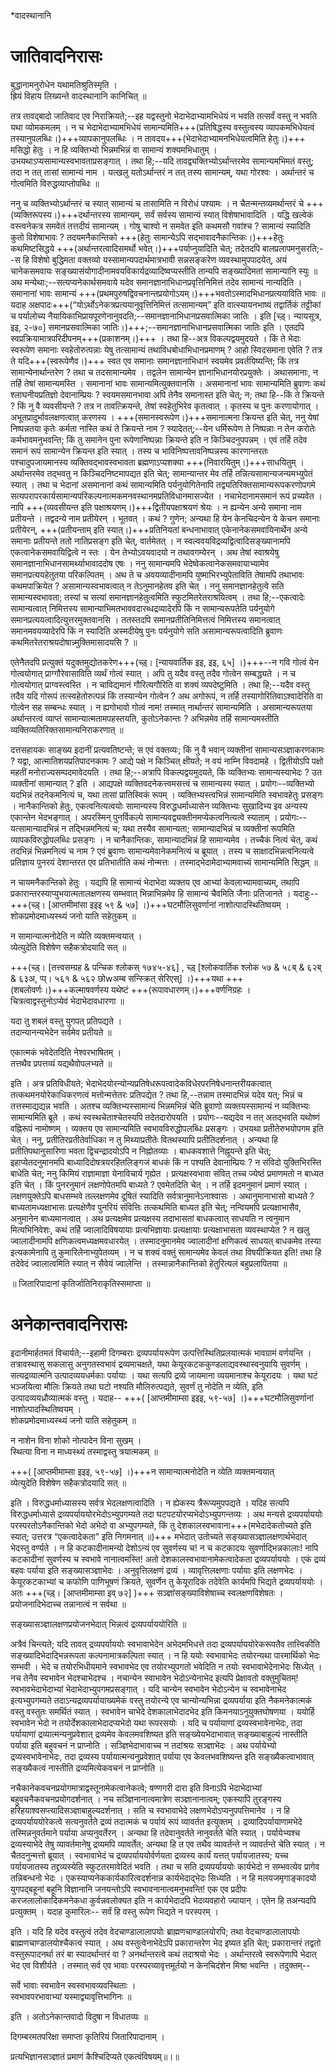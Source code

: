*वादस्थानानि
# जातिवादनिरासः

बुद्धानामनुरोधेन यथामतिश्रुतिस्मृति ।  
ह्रियं विहाय लिख्यन्ते वादस्थानानि कानिचित् ॥  


तत्र तावद्बादो जातिवाद एव निराक्रियते;--इह यद्वस्तुनो भेदाभेदाभ्यामभिधेयं न भवति तत्सर्वं वस्तु न भवति यथा व्योमकमलम् । न च भेदाभेदाभ्यामभिधेयं सामान्यमिति+++(प्रतिषिद्धस्य वस्तुत्वस्य व्यापकमभिधेयत्वं तस्यानुपलब्धिः।)+++व्यापकानुपलब्धिः । न तावदय+++(भेदाभेदाभ्यामनभिधेयत्वमिति हेतुः।)+++ मसिद्धो हेतुः । न हि व्यक्तिभ्यो भिन्नमभिन्नं वा सामान्यं शक्यमभिधातुम् । उभयथाऽप्यसामान्यस्वभावताप्रसङ्गात् । तथा हि;--यदि तावद्व्यक्तिभ्योऽर्थान्तरमेव सामान्यमभिमतं वस्तु; तदा न तत् तासां सामान्यं नाम । यत्खलु यतोऽर्थान्तरं न तत् तस्य सामान्यम्, यथा गोरश्वः । अर्थान्तरं च गोत्वमिति विरुद्धव्याप्तोपब्धिः ॥

ननु च व्यक्तिभ्योऽर्थान्तरं च स्यात् सामान्यं च तासामिति न विरोधं पश्यामः । न चैतन्मन्तव्यमर्थान्तरं  चे +++(व्यक्तिरूपस्य।)+++दर्थान्तरस्य सामान्यम्, सर्वं सर्वस्य सामान्यं स्यात् विशेषाभावादिति । यद्धि खल्वेकं वस्त्वनेकत्र समवेतं तत्तदीयं सामान्यम् । गोषु चाश्वो न समवेत इति कथमसौ गवांश्च ? सामान्यं स्यादिति कुतो विशेषाभावः ? तदयमनैकान्तिको +++(हेतुः सामान्येऽपि सद्भावादनैकान्तिकः।)+++हेतुः कथमिष्टसिद्धये +++(अर्थान्तरत्वादिसमर्थो भवेत्।)+++पर्याप्नुयादिति चेत्; तदेतदपि बालप्रलापमनुसरति;--स हि विशेषो बुद्धिमता वक्तव्यो यस्सामान्यपदार्थमात्रभावी सन्नसङ्करेण व्यवस्थामुपपादयेत्, अयं चानेकसमवायः सङ्ख्यासंयोगादीनामवयविकार्यद्रव्यादिष्वप्यस्तीति तान्यपि सङ्ख्यादिमतां सामान्यानि स्युः ॥ अथ मन्येथाः;--सत्यप्यनेकार्थसमवाये यदेव समानज्ञानाभिधानप्रवृत्तिनिमित्तं तदेव सामान्यं नान्यदिति । समानानां भावः सामान्यं +++(प्रथमपुरुषद्विवचनान्तप्रयोगोऽयम्।)+++भवतोऽस्मादभिधानप्रत्ययाविति भावः ॥ यदाह अक्षपादः+++(“योऽर्थोऽनेकत्रप्रत्ययानुवृत्तिनिमित्तं तत्सामान्यम्” इति वात्स्यायनभाष्यं तद्वार्तिकं तट्टीकां च पर्यालोच्य नैयायिकाभिप्रायपूरणेनानुवदति;--समानज्ञानाभिधानप्रसवात्मिका जातिः । इति  \[च्ड़्। न्यायसूत्र, इइ, २-७०\]  समानप्रसवात्मिका जातिः।)+++;--समानज्ञानाभिधानप्रसवात्मिका जातिः इति । एतदपि स्वप्रक्रियामात्रपरिदीपनम्+++(प्रकाशनम्।)+++ । तथा हि--अत्र  विकल्पद्वयमुदयते । किं ते भेदाः स्वरूपेण समानाः स्वहेतोरुत्पन्नाः येषु तत्सामान्यं तथाविधबोधाभिधानप्रमाणम् ? आहो स्विदसमाना एवेति ? तत्र ते यदि+++(स्वरूपेणैव।)+++ स्वत एव समानाः समानज्ञानाभिधानं स्वयमेव प्रवर्तयिष्यन्ति; किं तत्र सामान्येनार्थान्तरेण ? तथा च तदसामान्यमेव । तद्वलेन सामान्येन ज्ञानाभिधानयोरप्रयुक्तेः । अथासमानाः, न तर्हि तेषां सामान्यमस्ति । समानानां भावः सामान्यमित्युक्तवानसि । असमानानां भावः सामान्यमिति ब्रुवाणः कथं श्लाघनीयप्रतिज्ञो देवानाम्प्रियः ? स्वयमसमानभावा अपि तेनैव समानास्त इति चेत्; न; तथा हि--किं ते क्रियन्ते ? किं नु वै व्यवसीयन्ते ? तत्र न तावत्क्रियन्ते, तेषां स्वहेतुभिरेव कृतत्वात् । कृतस्य च पुनः करणायोगात् । अभूतप्रादुर्भावलक्षणत्वात् करणस्य । +++(समानस्वरूपेण।)+++समानात्मना क्रियन्त इति चेत्, ननु येषां निष्पन्नतया कृतेः कर्मता नास्ति कथं ते क्रियन्ते नाम ? स्यादेतत्;--येन धर्मिरूपेण ते निष्पन्नाः न तेन करोतेः कर्मभावमनुभवन्ति; किं तु समानेन पुना रूपेणानिष्पन्नाः क्रियन्ते इति न किञ्चिदनुपपन्नम् । एवं तर्हि तदेव समानं रूपं सामान्येन क्रियन्त इति स्यात् । तस्य च भाविनिष्पत्तावनिष्पन्नस्य कारणान्तरतः पश्चादुपजायमानस्य व्यक्तिवद्भावस्वभावता ब्रह्मणाऽप्यशक्या +++(निवारयितुम्।)+++साधयितुम् । अर्थान्तरमेव तद्भवतु न किञ्चिदनिष्टमापद्यत इति चेत्; सामान्यान्तर  मेव तर्हि तन्नित्यसामान्यजन्यमभ्युपेतं स्यात् । तथा च भेदानां असमानानां कथं सामान्यमिति पर्यनुयोगितेनापि तद्व्यतिरिक्तसामान्यरूपकरणोपगमे सत्यपरापरकार्यसामान्यपरिकल्पनात्मकमनवस्थानमप्रतिविधानमासज्येत । नचाभेदानामसमानं रूपं प्रच्यवेत । नापि +++(व्यवसीयन्त इति पक्षाश्रयणम्।)+++द्वितीयपक्षाश्रयणं श्रेयः । न ह्यन्येन अन्ये समाना नाम प्रतीयन्ते । तद्वदन्ये नाम प्रतीयेरन् । भूतवत् । कथं ? गुणेन; अन्यथा हि येन केनचिदन्येन ये केचन समानाः प्रतीयेरन्, +++(प्रतीयन्ताम् इति स्यात्।)+++प्रतिनियतां बन्धनाभावात् एकेनानेकसमवायिनार्थेन अन्ये समानाः प्रतीयन्ते ततो नातिप्रसङ्ग इति चेत्, वार्तमेतत् । न स्वल्ववयविद्रव्यद्वित्वादिसङ्ख्यानामपि एकत्वानेकसमवायिद्वित्वे न स्तः । येन तेभ्योऽवयवादयो न तथावगम्येरन् । अथ तेषां स्वाश्रयेषु समानज्ञानाभिधानसामर्थ्याभावाददोष एषः । ननु सामान्यमपि भेदेष्वेकत्वानेकसमवायाभ्यामेव समानप्रत्ययहेतुतया परिकल्पितम् । अथ ते च अवयव्यादीनामपि युष्माभिरभ्युपेताविति तेषामपि तथाभावः कथमपाक्रियेत ? असामान्यस्वभावत्वात् न तेऽनुमानहेतव इति चेत् । ननु समानज्ञानहेतुत्वे सति सामान्यस्वभावता; तस्यां च सत्यां समानज्ञानहेतुत्वमिति स्फुटमितरेतराश्रयित्वम् । तथा हि;--एकत्वादेः सामान्यत्वात् निमित्तस्य सामान्याभिमतभाववदारब्धद्रव्यादेरपि किं न सामान्यरूपतेति  पर्यनुयोगे समानप्रत्ययत्वादित्युत्तरमुक्तवानसि । ततस्तदपि समानप्रतीतिनिमित्तत्वं निमित्तस्य समानत्वात् समानमवयव्यादेरपि किं न स्यादिति अस्मदीयेषु पुनः पर्यनुयोगे सति असामान्यरूपत्वादिति ब्रुवाणः कथमितरेतराश्रयदोषान्न्मुक्तिमासादयसि ? ॥

एतेनैतदपि प्रत्युक्तं यदुक्तमुद्योतकरेण+++(च्ड़्।  \[न्यायवार्तिक इइ, इइ, ६५\] ।)+++--न गवि गोत्वं येन गोत्वयोगात् प्राग्गौरेवासाविति व्यर्थं गोत्वं स्यात् । अपि तु यदैव वस्तु तदैव गोत्वेन सम्बद्ध्यते । न च गोत्वयोगात् प्राग्वस्त्वस्ति । न चाविद्यमानं गौरित्यगौरिति वा शक्यं व्यपदेष्टुमिति । तथा हि;--यदैव वस्तु तदैव यदि गोरूपं तत्स्वहेतोरुत्पन्नं किं तस्यान्येन गोत्वेन ? अथ अगोरूपं, न तर्हि तस्यागोरितिवाऽश्वादेरिति वा गोत्वेन सह सम्बन्धः स्यात् । न ह्यगोभावो गोत्वं नाम! तस्मात् नार्थान्तरं सामान्यमिति । असामान्यरूपतया अर्थान्तरत्वं व्याप्तं सामान्यात्मतामपहस्तयति, कुतोऽनेकान्तः ? अभिन्नमेव तर्हि सामान्यमस्तीति व्यक्तिव्यतिरिक्तसामान्यनिराकरणात् ॥

दत्तसहायकः साङ्ख्य इदानीं प्रत्यवतिष्टन्ते; स एवं वक्तव्यः; किं नु वै भवान् व्यक्तीनां सामान्यसञ्ज्ञाकरणकामः ? यद्वा, आत्मातिशयप्रतिपादनकामः ? आद्ये पक्षे न  किञ्चित् क्षीयते; न वयं नाम्नि विवदामहे । द्वितीयोऽपि पक्षो महतीं मनोराज्यसम्पदमावेदयति । तथा हि;--अत्रापि विकल्पद्वयमुदयते, किं व्यक्तिभ्यः सामान्यस्याभेदः ? उत व्यक्तीनां सामान्यात् ? इति । आद्यपक्षे व्यक्तिवदनेकत्त्वमसत्त्वं च सामान्यस्य स्यात् । प्रयोगः--व्यक्तिभ्यो यदभिन्नं तदनेकमनित्यं च, यथा तासां प्रातिस्विकं रूपम् । व्यक्तिभ्यस्त्वभिन्नं सामान्यमिति स्वभावहेतुः प्रसङ्गः । नानैकान्तिको हेतुः, एकत्वनित्यत्वयोः सामान्यस्य विरुद्धधर्माध्यासेन व्यक्तिभ्यः सुखादिभ्य इव अन्यस्य एकान्तेन भेदभङ्गात् । अपरस्मिन् पुनर्विकल्पे सामान्यवद्व्यक्तीनमप्येकत्वनित्यत्वे स्याताम् । प्रयोगःः--यत्सामान्यादभिन्नं न तद्भिन्नमनित्यं च; यथा तस्यैव सामान्यता; सामान्यादभिन्नं च व्यक्तीनां रूपमिति व्यापकविरुद्धोपलब्धिः प्रसङ्गः । न चानैकान्तिकः, सामान्यादभिन्नं हि सामान्यमेव । तच्चैकं नित्यं चेत्, कथं तदभिन्नं भिन्नमनित्यं च नाम ? एवं ब्रुवाणः सामान्यमेवानेकमनित्यं च ब्रूयात् । तस्य च साक्षादभिन्नत्वनित्यत्वे प्रतिज्ञाय पुनरयं देशान्तरत एव प्रतिभातीति कथं नोन्मत्तः । तस्माद्भेदामेदाभ्यामवाच्यं सामान्यमिति सिद्धम् ॥

न चायमनैकान्तिको हेतुः । यद्यपि हि सामान्यं भेदाभेदा व्यक्तय एव आभ्यां केवलाभ्यामवाच्यम्, तथापि प्रकारान्तरस्याप्युभयात्मतालक्षणस्य सम्भवात् भिन्नाभिन्नमेव हि सामान्यं चैवमिति जैनाः प्रतिजानते । यदाहुः--  
+++(च्ड़्।  \[आप्तमीमांसा इइइ ५९ & ५७\] ।)+++घटमौलिसुवर्णानां नाशोत्पादस्थितिष्वयम् ।  
शोकप्रमोदमाध्यस्थ्यं जनो याति सहेतुकम् ॥  

 
न सामान्यात्मनोदेति न व्येति व्यक्तमन्वयात् ।  
व्येत्युदेति विशेषेण सहैकत्रोदयादि सत् ॥  

 
+++(च्ड़्।  \[तत्त्वसम्ग्रह & पन्चिक श्लोकस् १७४५-४६\] , च्ड़्  \[श्लोकवार्तिक श्लोक ५७ & ५८ब् & ६२ब् & ६३अ, प्प्। ५६१ & ५६२ छोwअम्ब सन्स्क्रित् सेरिएस्\] ।)+++यथा +++(शबलोवर्णः।)+++कल्माषवर्णस्य यथेष्टं +++(रूपावधारणम्।)+++वर्णनिग्रहः ।  
चित्रत्वाद्वस्तुनोऽप्येवं भेदाभेदावधारणा ॥  

 
यदा तु शबलं वस्तु युगपत् प्रतिपद्यते ।  
तदान्यानन्यभेदेन सर्वमेव प्रतीयते ॥  

 
एकात्मकं भवेदेतदिति नेश्वरभाषितम् ।  
तत्तथैव प्रपत्तव्यं यद्यथैवोपलभ्यते ॥  

 इति । अत्र प्रतिविधीयते; भेदाभेदयोरन्योन्यप्रतिषेधरूपत्वादेकविधेरपरनिषेधनान्तरीयकत्वात् तत्कथमनयोरेकाधिकरणत्वं मत्तोन्मत्तेतरः प्रतिपद्येत ? तथा हि,--तन्नाम तस्मादभिन्नं यदेव  यत्; भिन्नं च तत्तस्माद्यद्यन्न भवति । अतश्च व्यक्तिभ्यस्सामान्यं भिन्नमभिन्नं चेति ब्रुवाणो व्यक्तयस्सामान्यं न व्यक्तिभ्यः सामान्यमिति ब्रूते । कथं स्वस्थचेताश्चेतस्यपि तदेतदारोपयति । प्रयोगः--यद्यदेव न तत् अतद्भवति यथोष्णं वह्निरूपं नामोष्णम् । व्यक्तय एव सामान्यमिति स्वभावविरुद्धोपलब्धिः प्रसङ्गः । उभयथा प्रतीतेरुभयोपगम इति चेत् । ननु, प्रतीतिरप्रतीतेर्वाधिका न तु मिथ्याप्रतीतेः वितथस्यापि प्रतीतिदर्शनात् । अन्यथा हि प्रतीतिपथानुसारिणा भवता द्विचन्द्रादयोऽपि न निह्नोतव्याः । बाधकवशात्ते निह्नूयन्ते इति चेत्; इहाप्येतदनुमानमपि बाध्यादिदोषत्रयरहितलिङ्गजं बाधकं किं न पश्यति देवानाम्प्रियः ? न संविदो युक्तिभिरस्ति बाधेति चेत्; ननु किमियं राज्ञामाज्ञा येनाविचार्य गृह्येत । प्रत्यक्षस्वभावा संवित् तच्च ज्येष्ठं प्रमाणमतो न बाध्यत इति चेत् । किं पुनरनुमानं लक्षणोपेतमपि बाध्यते ? एवमेतदिति चेत् । न तर्हि इदमनुमानं प्रमाणं स्यात् । लक्षणयुक्तेऽपि बाधसम्भवे तल्लक्षणमेव दूषितं स्यादिति सर्वत्रानुमानेऽनाश्वासः । अथानुमानाभासो बाध्यते ? बाध्यतामध्यक्षाभासः प्रत्यक्षेणैव पुनरियं संवित्तिः तत्कथमिति बाध्यत इति चेत्; नन्वियमपि प्रत्यक्षाभासैव, अनुमानेन बाध्यमानत्वात् । अथ प्रत्यक्षमेव प्रत्यक्षस्य तदाभासतां बाधकत्वात् साधयति न त्वनुमान मित्यभिनिवेशः, कथं तर्हि ज्वालादिविषयायाः प्रत्यभिज्ञायाः  प्रत्यक्षायाः प्रत्यक्षाभासता व्यवस्थाप्येत ? न खलु ज्वालादीनामपि क्षणिकत्वमध्यक्षमवधारयेत् । तस्मादनुमानमेव ज्वालादीनां क्षणिकत्वं साधयत् बाधकमेव तस्या इत्यकामेनापि तु कुमारिलेनाभ्युपेतव्यम् । न च शक्यं वक्तुं सामान्यमेव केवलं तथा विषयीक्रियत इति! तथा हि तदेवेदं ज्वालात्वमिति स्यात् न सैवेयं ज्वालेन्ति । तस्मान्नानैकान्तिको हेतुरित्यलं बहुप्रलापितया ॥

॥ जितारिपादानां कृतिर्जातिनिराकृतिस्समाप्ता ॥

# अनेकान्तवादनिरासः

इदानीमार्हतमतं विचार्यते;--इहामी दिगम्बराः द्रव्यपर्यायरूपेण उत्पत्तिस्थितिप्रलयात्मकं भावग्रामं वर्णयन्ति । तत्रावस्थासु सकलासु अनुगतस्वभावं द्रव्यमाचक्षते, यथा केयूरकटककुण्डलाद्यवस्थास्वनुयायि सुवर्णम् । सत्यद्रव्यात्मनि उत्पादव्ययधर्मकाः पर्यायाः । यथा सत्यपि द्रव्ये जायमाना व्ययमानाश्च केयूरादयः । यथा घटं भञ्जयित्वा मौलिः क्रियते तथा घटो नश्यति मौलिरुत्पद्यते, सुवर्णं तु नोदेति न व्येति, इति उत्पादव्ययध्रौव्यात्मकं वस्तु । यदाह-- 
+++( \[आप्तमीमाम्सा इइइ, ५९-५७\] ।)+++घटमौलिसुवर्णानां नाशोत्पादस्थितिष्वयम् ।  
शोकप्रमोदमाध्यस्थ्यं जनो याति सहेतुकम् ॥  

 
न नाशेन विना शोको नोत्पादेन विना सुखम् ।  
स्थित्या विना न माध्यस्थ्यं तस्माद्वस्तु त्रयात्मकम् ॥  

 
+++( \[आप्तमीमाम्सा इइइ, ५९-५७\] ।)+++न सामान्यात्मनोदेति न व्येति व्यक्तमन्वयात्  
व्येत्युदेति विशेषेण सहैकत्रोदयादि सत् ॥  

 इति । विरुद्धधर्माध्यासस्य सर्वत्र भेदलक्षणत्वादिति । न ह्येकस्य त्रैरूप्यमुपपद्यते । यदिह सत्यपि विरुद्धधर्माध्यासे  द्रव्यपर्याययोरभेदोऽभ्युपगम्यते तदा घटपटयोरप्यभेदोऽभ्युपगन्तव्यः । अथ मन्यसे द्रव्यपर्याययोः परस्परतोऽनैकान्तिको भेदो अभेदो वा अभ्युपगम्यते, किं तु देशकालस्वभावाना+++(मभेदादेकतोच्यते इति स्यात्; उत्तरत्र “एकत्वादेकता” इति निगमनात् ॥)+++ मभेदात् उतोच्यते सङ्ख्यासञ्ज्ञालक्षणार्थभेदात् भेदस्तु वर्ण्यते । न हि कटकादीनामन्यो देशोऽन्यं एव सुवर्णस्य च! न च कटकादयः सुवर्णाद्भिन्नकालाः! नापि कटकादीनां सुवर्णस्य च स्वभावे नानात्वमस्ति! अतो देशकालस्वभावानामेकत्वादेकता द्रव्यपर्याययोः । एकं द्रव्यं बहवः पर्याया इति सङ्ख्यासञ्ज्ञाभेदः । अनुवृत्तिलक्षणं द्रव्यं । व्यावृत्तिलक्षणाः पर्यायाः इति लक्षणभेदः । केयूरकटकाभ्यां च कफोणि पाणिभूषणं क्रियते, सुवर्णेन तु केयूरादिकं तदेवेति कार्यमपि भिद्यते द्रव्यपर्याययोः । अतः +++(च्ड़्।  \[आप्तमीमाम्सा इव् ७२\] )+++ 
सञ्ज्ञांसङ्ख्याविशेषाच्च स्वलक्षणविशेषतः ।  
प्रयोजनादिभेदाच्च तन्नानात्वं न सर्वथा ॥  

सङ्ख्यासञ्ज्ञालक्षणप्रयोजनभेदात् भिन्नत्वं द्रव्यपर्याययोरिति ॥

अत्रैवं चिन्त्यते; यदि तावत् द्रव्यपर्याययोः स्वभावाभेदेन अभेदमभिधत्ते तदा द्रव्यपर्याययोरेकरूपतैव तात्त्विकीति सङ्ख्यादिभेदाद्भिन्नरूपता कल्पनामात्रकल्पिता स्यात् ।  न हि ययोः स्वभावाभेदः तयोरन्यथा पारमार्थिको भेदः सम्भवी । भेदे च तयोरभिधीयमाने स्वभावभेद एव तयोरभ्युपगतो भवेदिति न तयोः स्वभावाभेदेनाभेदः सिध्येत् । नच तेनैव स्वभावेन भेदश्चाभेदश्च । नचान्येन स्वाभावेन भेदोऽन्येनाभेद इत्यपि प्रेक्षावतो वक्तुमुचितम्! स्वभावभेदाभेदाभ्यां भेदाभेदाभ्युपगमप्रसङ्गात् । यदि चान्येन स्वभावेन भेदोऽन्येन च स्वभावेनाभेद इत्यभ्युपगम्यते तदाऽन्यद्रव्यपर्यायाख्यमेकं वस्तु तयोरन्ये एव चान्योन्यभिन्ना द्रव्यपर्याया इति नैकमनेकात्मकं वस्तु वस्तुतः समर्थितं स्यात् । स्वभावेन चाभेदे देशकालाभेदादभेद इति किमनयाऽनुयुक्तघोषणया । ययोर्हि स्वभावेन भेदो न तयोर्देशकालाभेदादप्यभेदो यथा रूपरसयोः । यदि च पर्यायाणां द्रव्यस्वभावेनाभेदः, तदा पर्यायाणां द्रव्यात्मन्यनुप्रवेशात् द्रव्यमेव केवलमवशिष्यत इति सङ्ख्येयभेदाभावात् सङ्ख्याबाहुल्यं नास्तीति पर्याया इति बहुवचनं न प्राप्नोति । सञ्ज्ञिभेदाभावाच्च न तदांश्रयः सञ्ज्ञाभेदः । अथ पर्यायेभ्यो द्रव्यस्वभावेनाभेदः, तदा द्रव्यस्य पर्यायात्मन्यनुप्रवेशात् पर्याया एव केवलभवशिष्यन्त इति सङ्ख्यैकत्वाभावात् सङ्ख्यैकत्वं नास्तीति द्रव्यमित्येकवचनं न प्राप्नोति ॥

नचैकानेकवचनप्रयोगमात्राद्वस्तूनामेकत्वानेकत्वे; षण्णगरी दारा इति विनाऽपि भेदाभेदाभ्यां बहुवचनैकवचनप्रयोगदर्शनात् । नच सञ्ज्ञिनानात्वमात्रेण सञ्ज्ञानानात्वम्; एकस्यापि  तुरङ्गस्य हरिहयाश्वसप्त्यादिसञ्ज्ञाबाहुल्यदर्शनात् । सति च स्वभावाभेदे लक्षणभेदोऽप्यनुपपत्तिमानेव । न हि द्रव्यपर्याययोरेकत्वे सत्यनुवर्तते द्रव्यं तदात्मकं च पर्यायं रूपं व्यावर्तत इत्युक्तम् । द्रव्यादिपर्यायाणामभेदे तस्मिन्ननुवर्तमाने पर्याया अप्यनुवर्तेरन् । अन्यथा हि तदेवानुवर्तते नानुवर्तते चेति स्यात् । पर्यायेभ्यश्च द्रव्यस्याभेदे तेषु व्यावर्तमानेषु द्रव्यमपि व्यावर्तेत; अन्यथा हि त एव तथैव व्यावर्तन्ते न व्यावर्तन्ते चेति स्यात् । न चैतदनुन्मत्तो ब्रूयात् । स्वभावाभेदं च द्रव्यपर्याययोर्वर्णयता द्रव्यस्य कार्यं यत्तत् पर्यायजातस्य; यच्च पर्यायजातस्य तद्द्रव्यस्येति स्फुटतरमावेदितं भवति । तथा च सति द्रव्यपर्याययोः कार्यभेदो न सम्भवत्येव प्रागेव तन्निबन्धनो भेदः । एकस्याप्यनेककार्यकारित्वदर्शनान्न कार्यभेदाद्भेदः सिध्यति । न हि मलयजमृगाङ्कादयो युगपद्बहूनां बहूनि विज्ञानानि जनयन्तोऽपि स्वभावनानात्वमनुभवन्ति! एक एव प्रदीपः करजलालोकादिकमनेकधा कुर्वन्नवलोक्यत इति न कार्यभेदादपि भेदव्यवहारो ज्यायान् । एतेन हि तअन्यदपि प्रत्युक्तम् । यदाह कुमारिलः-- 
सर्वं हि वस्तु रूपेण भिद्यते न परस्परम् ।  

 इति । यदि हि यदेव वस्तुत्वं तदेव वेदचाण्डालालापयोः ब्राह्मणचाण्डालयोरपि; तथा वेदचाण्डालालापयोः ब्राह्मणचाण्डालयोश्चैकत्वं स्यात् । अथ वस्तुत्वेनाभेदेऽपि प्रकारान्तरेण भेद इष्यत इति चेत्; प्रकारान्तरं तद्वतो वस्तुरूपादनर्था  तरं बा स्यादर्थान्तरं वा ? अनर्थान्तरत्वे कथं तदाश्रयो भेदः । अर्थान्तरत्वे स्वरूपेणापि भेदात् भेद एव विशीर्यते । तस्मात् सर्व एव भावाः परस्परव्यावृत्तमूर्तयो न केनचिदंशेन मिश्रा भवन्ति । तदुक्तम्--

सर्वे भावाः स्वभावेन स्वस्वभावव्यवस्थिताः ।  
स्वभावपरभावाभ्यां यस्माद्व्यावृत्तिभागिनः ॥  


इति । अतोऽनेकान्तवादो विदुषा न विधातव्यः ॥

दिगम्बरमतपरिक्षा समाप्ता कृतिरियं जितारिपादानाम् ।

प्रत्यभिज्ञानसञ्ज्ञातं प्रमाणं कैश्चिदिप्यते एकत्वंविषयम्॥।॥